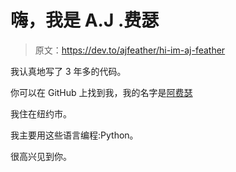 # 嗨，我是 A.J .费瑟

> 原文：<https://dev.to/ajfeather/hi-im-aj-feather>

我认真地写了 3 年多的代码。

你可以在 GitHub 上找到我，我的名字是[阿费瑟](https://github.com/AJFeather)

我住在纽约市。

我主要用这些语言编程:Python。

很高兴见到你。